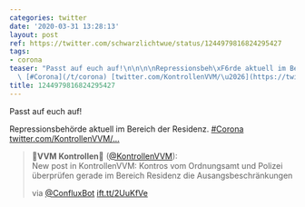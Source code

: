 ```yaml
---
categories: twitter
date: '2020-03-31 13:28:13'
layout: post
ref: https://twitter.com/schwarzlichtwue/status/1244979816824295427
tags:
- corona
teaser: "Passt auf euch auf!\n\n\n\nRepressionsbeh\xF6rde aktuell im Bereich der Residenz.\
  \ [#Corona](/t/corona) [twitter.com/KontrollenVVM/\u2026](https://twitter.com/KontrollenVVM/status/1244974325041594368)"
title: 1244979816824295427
---
```

Passt auf euch auf!



Repressionsbehörde aktuell im Bereich der Residenz. [#Corona](/t/corona) [twitter.com/KontrollenVVM/…](https://twitter.com/KontrollenVVM/status/1244974325041594368)
> <b>🚋VVM Kontrollen🚉</b> ([@KontrollenVVM](https://twitter.com/KontrollenVVM)):  
>New post in KontrollenVVM: Kontros vom Ordnungsamt und Polizei überprüfen gerade im Bereich Residenz die Ausangsbeschränkungen  
>  
>via [@ConfluxBot](https://twitter.com/ConfluxBot) [ift.tt/2UuKfVe](https://ift.tt/2UuKfVe)  

